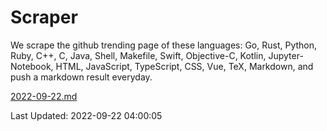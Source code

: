 # Scraper

We scrape the github trending page of these languages: Go, Rust, Python, Ruby, C++, C, Java, Shell, Makefile, Swift, Objective-C, Kotlin, Jupyter-Notebook, HTML, JavaScript, TypeScript, CSS, Vue, TeX, Markdown, and push a markdown result everyday.

[2022-09-22.md](https://github.com/yangwenmai/github-trending-backup/blob/master/2022-09-22.md)

Last Updated: 2022-09-22 04:00:05